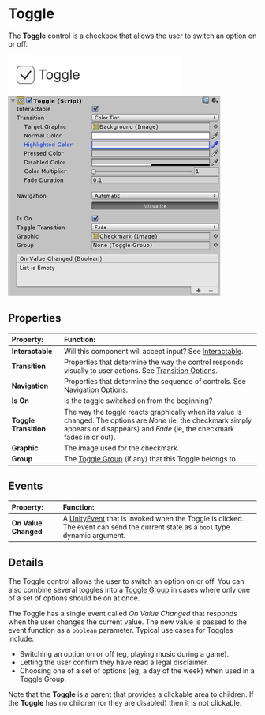 # Toggle

The **Toggle** control is a checkbox that allows the user to switch an option on or off.

![A Toggle.](images/UI_ToggleExample.png)
![](images/UI_ToggleInspector.png)
## Properties

|**Property:** |**Function:** |
|:---|:---|
|**Interactable** | Will this component will accept input? See [Interactable](script-Selectable.md). |
|**Transition** | Properties that determine the way the control responds visually to user actions. See [Transition Options](script-SelectableTransition.md). |
|**Navigation** | Properties that determine the sequence of controls. See [Navigation Options](script-SelectableNavigation.md).|
|**Is On** | Is the toggle switched on from the beginning?  |
|**Toggle Transition** | The way the toggle reacts graphically when its value is changed. The options are _None_ (ie, the checkmark simply appears or disappears) and _Fade_ (ie, the checkmark fades in or out). |
|**Graphic** |The image used for the checkmark. |
|**Group** | The [Toggle Group](script-ToggleGroup.md) (if any) that this Toggle belongs to. |


## Events

|**Property:** |**Function:** |
|:---|:---|
|**On Value Changed** | A [UnityEvent](https://docs.unity3d.com/Manual/UnityEvents.html) that is invoked when the Toggle is clicked. The event can send the current state as a `bool` type dynamic argument. |


## Details

The Toggle control allows the user to switch an option on or off. You can also combine several toggles into a [Toggle Group](script-ToggleGroup.md) in cases where only one of a set of options should be on at once.

The Toggle has a single event called _On Value Changed_ that responds when the user changes the current value. The new value is passed to the event function as a `boolean` parameter. Typical use cases for Toggles include:

* Switching an option on or off (eg, playing music during a game).
* Letting the user confirm they have read a legal disclaimer.
* Choosing one of a set of options (eg, a day of the week) when used in a Toggle Group.

Note that the **Toggle** is a parent that provides a clickable area to children.  If the **Toggle** has no children (or they are disabled) then it is not clickable.
